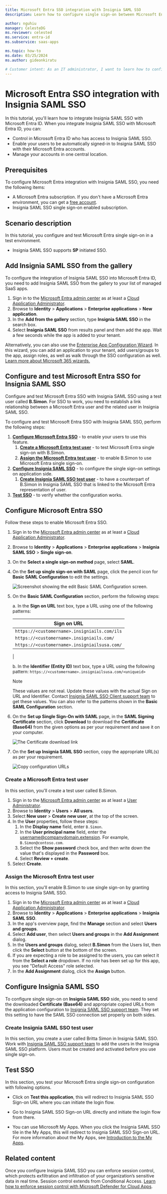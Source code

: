 ```yaml
---
title: Microsoft Entra SSO integration with Insignia SAML SSO
description: Learn how to configure single sign-on between Microsoft Entra ID and Insignia SAML SSO.

author: nguhiu
manager: CelesteDG
ms.reviewer: celested
ms.service: entra-id
ms.subservice: saas-apps

ms.topic: how-to
ms.date: 03/25/2024
ms.author: gideonkiratu

# Customer intent: As an IT administrator, I want to learn how to configure single sign-on between Microsoft Entra ID and Insignia SAML SSO so that I can control who has access to Insignia SAML SSO, enable automatic sign-in with Microsoft Entra accounts, and manage my accounts in one central location.
---
```

# Microsoft Entra SSO integration with Insignia SAML SSO

In this tutorial, you'll learn how to integrate Insignia SAML SSO with Microsoft Entra ID. When you integrate Insignia SAML SSO with Microsoft Entra ID, you can:

* Control in Microsoft Entra ID who has access to Insignia SAML SSO.
* Enable your users to be automatically signed-in to Insignia SAML SSO with their Microsoft Entra accounts.
* Manage your accounts in one central location.


## Prerequisites

To configure Microsoft Entra integration with Insignia SAML SSO, you need the following items:

* A Microsoft Entra subscription. If you don't have a Microsoft Entra environment, you can get a [free account](https://azure.microsoft.com/free/).
* Insignia SAML SSO single sign-on enabled subscription.

## Scenario description

In this tutorial, you configure and test Microsoft Entra single sign-on in a test environment.

* Insignia SAML SSO supports **SP** initiated SSO.

## Add Insignia SAML SSO from the gallery

To configure the integration of Insignia SAML SSO into Microsoft Entra ID, you need to add Insignia SAML SSO from the gallery to your list of managed SaaS apps.

1. Sign in to the [Microsoft Entra admin center](https://entra.microsoft.com) as at least a [Cloud Application Administrator](~/identity/role-based-access-control/permissions-reference.md#cloud-application-administrator).
1. Browse to **Identity** > **Applications** > **Enterprise applications** > **New application**.
1. In the **Add from the gallery** section, type **Insignia SAML SSO** in the search box.
1. Select **Insignia SAML SSO** from results panel and then add the app. Wait a few seconds while the app is added to your tenant.

 Alternatively, you can also use the [Enterprise App Configuration Wizard](https://portal.office.com/AdminPortal/home?Q=Docs#/azureadappintegration). In this wizard, you can add an application to your tenant, add users/groups to the app, assign roles, as well as walk through the SSO configuration as well. [Learn more about Microsoft 365 wizards.](/microsoft-365/admin/misc/azure-ad-setup-guides)

<a name='configure-and-test-azure-ad-sso-for-insignia-saml-sso'></a>

## Configure and test Microsoft Entra SSO for Insignia SAML SSO

Configure and test Microsoft Entra SSO with Insignia SAML SSO using a test user called **B.Simon**. For SSO to work, you need to establish a link relationship between a Microsoft Entra user and the related user in Insignia SAML SSO.

To configure and test Microsoft Entra SSO with Insignia SAML SSO, perform the following steps:

1. **[Configure Microsoft Entra SSO](#configure-azure-ad-sso)** - to enable your users to use this feature.
    1. **[Create a Microsoft Entra test user](#create-an-azure-ad-test-user)** - to test Microsoft Entra single sign-on with B.Simon.
    2. **[Assign the Microsoft Entra test user](#assign-the-azure-ad-test-user)** - to enable B.Simon to use Microsoft Entra single sign-on.
2. **[Configure Insignia SAML SSO](#configure-insignia-saml-sso)** - to configure the single sign-on settings on application side.
    1. **[Create Insignia SAML SSO test user](#create-insignia-saml-sso-test-user)** - to have a counterpart of B.Simon in Insignia SAML SSO that is linked to the Microsoft Entra representation of user.
3. **[Test SSO](#test-sso)** - to verify whether the configuration works.

<a name='configure-azure-ad-sso'></a>

## Configure Microsoft Entra SSO

Follow these steps to enable Microsoft Entra SSO.

1. Sign in to the [Microsoft Entra admin center](https://entra.microsoft.com) as at least a [Cloud Application Administrator](~/identity/role-based-access-control/permissions-reference.md#cloud-application-administrator).
1. Browse to **Identity** > **Applications** > **Enterprise applications** > **Insignia SAML SSO** > **Single sign-on**.
1. On the **Select a single sign-on method** page, select **SAML**.
1. On the **Set up single sign-on with SAML** page, click the pencil icon for **Basic SAML Configuration** to edit the settings.

   ![Screenshot showing the edit Basic SAML Configuration screen.](common/edit-urls.png)

1. On the **Basic SAML Configuration** section, perform the following steps:

	a. In the **Sign on URL** text box, type a URL using one of the following patterns:
	
   | Sign on URL|
   |------------|
   | `https://<customername>.insigniails.com/ils` |
   | `https://<customername>.insigniails.com/` |
   | `https://<customername>.insigniailsusa.com/` |
   |
	
	b. In the **Identifier (Entity ID)** text box, type a URL using the following pattern:
    `https://<customername>.insigniailsusa.com/<uniqueid>`

	> [!NOTE]
	> These values are not real. Update these values with the actual Sign on URL and Identifier. Contact [Insignia SAML SSO Client support team](https://www.insigniasoftware.com/Support) to get these values. You can also refer to the patterns shown in the **Basic SAML Configuration** section.

1. On the **Set up Single Sign-On with SAML** page, in the **SAML Signing Certificate** section, click **Download** to download the **Certificate (Base64)** from the given options as per your requirement and save it on your computer.

	![The Certificate download link](common/certificatebase64.png)

1. On the **Set up Insignia SAML SSO** section, copy the appropriate URL(s) as per your requirement.

	![Copy configuration URLs](common/copy-configuration-urls.png)

<a name='create-an-azure-ad-test-user'></a>

### Create a Microsoft Entra test user

In this section, you'll create a test user called B.Simon.

1. Sign in to the [Microsoft Entra admin center](https://entra.microsoft.com) as at least a [User Administrator](~/identity/role-based-access-control/permissions-reference.md#user-administrator).
1. Browse to **Identity** > **Users** > **All users**.
1. Select **New user** > **Create new user**, at the top of the screen.
1. In the **User** properties, follow these steps:
   1. In the **Display name** field, enter `B.Simon`.  
   1. In the **User principal name** field, enter the username@companydomain.extension. For example, `B.Simon@contoso.com`.
   1. Select the **Show password** check box, and then write down the value that's displayed in the **Password** box.
   1. Select **Review + create**.
1. Select **Create**.

<a name='assign-the-azure-ad-test-user'></a>

### Assign the Microsoft Entra test user

In this section, you'll enable B.Simon to use single sign-on by granting access to Insignia SAML SSO.

1. Sign in to the [Microsoft Entra admin center](https://entra.microsoft.com) as at least a [Cloud Application Administrator](~/identity/role-based-access-control/permissions-reference.md#cloud-application-administrator).
1. Browse to **Identity** > **Applications** > **Enterprise applications** > **Insignia SAML SSO**.
3. In the app's overview page, find the **Manage** section and select **Users and groups**.
4. Select **Add user**, then select **Users and groups** in the **Add Assignment** dialog.
5. In the **Users and groups** dialog, select **B.Simon** from the Users list, then click the **Select** button at the bottom of the screen.
6. If you are expecting a role to be assigned to the users, you can select it from the **Select a role** dropdown. If no role has been set up for this app, you see "Default Access" role selected.
7. In the **Add Assignment** dialog, click the **Assign** button.

## Configure Insignia SAML SSO

To configure single sign-on on **Insignia SAML SSO** side, you need to send the downloaded **Certificate (Base64)** and appropriate copied URLs from the application configuration to [Insignia SAML SSO support team](https://www.insigniasoftware.com/Support). They set this setting to have the SAML SSO connection set properly on both sides.

### Create Insignia SAML SSO test user

In this section, you create a user called Britta Simon in Insignia SAML SSO. Work with [Insignia SAML SSO support team](https://www.insigniasoftware.com/Support) to add the users in the Insignia SAML SSO platform. Users must be created and activated before you use single sign-on.

## Test SSO

In this section, you test your Microsoft Entra single sign-on configuration with following options. 

* Click on **Test this application**, this will redirect to Insignia SAML SSO Sign-on URL where you can initiate the login flow. 

* Go to Insignia SAML SSO Sign-on URL directly and initiate the login flow from there.

* You can use Microsoft My Apps. When you click the Insignia SAML SSO tile in the My Apps, this will redirect to Insignia SAML SSO Sign-on URL. For more information about the My Apps, see [Introduction to the My Apps](https://support.microsoft.com/account-billing/sign-in-and-start-apps-from-the-my-apps-portal-2f3b1bae-0e5a-4a86-a33e-876fbd2a4510).

## Related content

Once you configure Insignia SAML SSO you can enforce session control, which protects exfiltration and infiltration of your organization’s sensitive data in real time. Session control extends from Conditional Access. [Learn how to enforce session control with Microsoft Defender for Cloud Apps](/cloud-app-security/proxy-deployment-aad).
